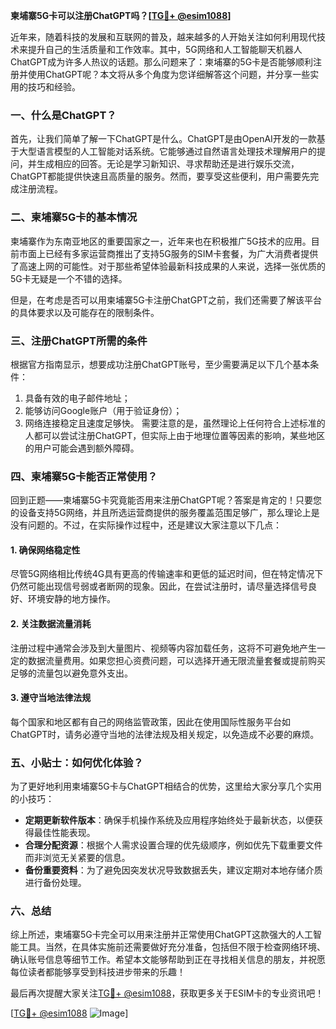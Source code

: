 **柬埔寨5G卡可以注册ChatGPT吗？[[TG💪+ @esim1088](https://t.me/s/esim1088)]**

近年来，随着科技的发展和互联网的普及，越来越多的人开始关注如何利用现代技术来提升自己的生活质量和工作效率。其中，5G网络和人工智能聊天机器人ChatGPT成为许多人热议的话题。那么问题来了：柬埔寨的5G卡是否能够顺利注册并使用ChatGPT呢？本文将从多个角度为您详细解答这个问题，并分享一些实用的技巧和经验。

### 一、什么是ChatGPT？

首先，让我们简单了解一下ChatGPT是什么。ChatGPT是由OpenAI开发的一款基于大型语言模型的人工智能对话系统。它能够通过自然语言处理技术理解用户的提问，并生成相应的回答。无论是学习新知识、寻求帮助还是进行娱乐交流，ChatGPT都能提供快速且高质量的服务。然而，要享受这些便利，用户需要先完成注册流程。

### 二、柬埔寨5G卡的基本情况

柬埔寨作为东南亚地区的重要国家之一，近年来也在积极推广5G技术的应用。目前市面上已经有多家运营商推出了支持5G服务的SIM卡套餐，为广大消费者提供了高速上网的可能性。对于那些希望体验最新科技成果的人来说，选择一张优质的5G卡无疑是一个不错的选择。

但是，在考虑是否可以用柬埔寨5G卡注册ChatGPT之前，我们还需要了解该平台的具体要求以及可能存在的限制条件。

### 三、注册ChatGPT所需的条件

根据官方指南显示，想要成功注册ChatGPT账号，至少需要满足以下几个基本条件：
1. 具备有效的电子邮件地址；
2. 能够访问Google账户（用于验证身份）；
3. 网络连接稳定且速度足够快。
需要注意的是，虽然理论上任何符合上述标准的人都可以尝试注册ChatGPT，但实际上由于地理位置等因素的影响，某些地区的用户可能会遇到额外障碍。

### 四、柬埔寨5G卡能否正常使用？

回到正题——柬埔寨5G卡究竟能否用来注册ChatGPT呢？答案是肯定的！只要您的设备支持5G网络，并且所选运营商提供的服务覆盖范围足够广，那么理论上是没有问题的。不过，在实际操作过程中，还是建议大家注意以下几点：

#### 1. 确保网络稳定性
尽管5G网络相比传统4G具有更高的传输速率和更低的延迟时间，但在特定情况下仍然可能出现信号弱或者断网的现象。因此，在尝试注册时，请尽量选择信号良好、环境安静的地方操作。

#### 2. 关注数据流量消耗
注册过程中通常会涉及到大量图片、视频等内容加载任务，这将不可避免地产生一定的数据流量费用。如果您担心资费问题，可以选择开通无限流量套餐或提前购买足够的流量包以避免意外支出。

#### 3. 遵守当地法律法规
每个国家和地区都有自己的网络监管政策，因此在使用国际性服务平台如ChatGPT时，请务必遵守当地的法律法规及相关规定，以免造成不必要的麻烦。

### 五、小贴士：如何优化体验？

为了更好地利用柬埔寨5G卡与ChatGPT相结合的优势，这里给大家分享几个实用的小技巧：

- **定期更新软件版本**：确保手机操作系统及应用程序始终处于最新状态，以便获得最佳性能表现。
- **合理分配资源**：根据个人需求设置合理的优先级顺序，例如优先下载重要文件而非浏览无关紧要的信息。
- **备份重要资料**：为了避免因突发状况导致数据丢失，建议定期对本地存储介质进行备份处理。

### 六、总结

综上所述，柬埔寨5G卡完全可以用来注册并正常使用ChatGPT这款强大的人工智能工具。当然，在具体实施前还需要做好充分准备，包括但不限于检查网络环境、确认账号信息等细节工作。希望本文能够帮助到正在寻找相关信息的朋友，并祝愿每位读者都能够享受到科技进步带来的乐趣！

最后再次提醒大家关注[TG💪+ @esim1088](https://t.me/s/esim1088)，获取更多关于ESIM卡的专业资讯吧！

[[TG💪+ @esim1088](https://t.me/s/esim1088) ![Image](https://i.postimg.cc/4NQfJmqS/Snipaste-2025-05-13-00-14-12.png)]